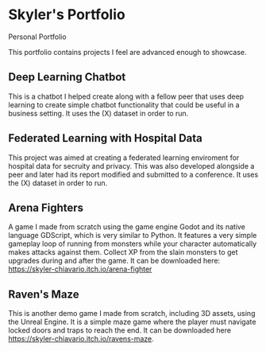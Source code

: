 # Skyler's Portfolio
Personal Portfolio

This portfolio contains projects I feel are advanced enough to showcase. 

## Deep Learning Chatbot
This is a chatbot I helped create along with a fellow peer that uses deep learning to create simple chatbot functionality that could be useful in a business setting. It uses the (X) dataset in order to run.

## Federated Learning with Hospital Data
This project was aimed at creating a federated learning enviroment for hospital data for secruity and privacy. This was also developed alongside a peer and later had its report modified and submitted to a conference. It uses the (X) dataset in order to run.

## Arena Fighters
A game I made from scratch using the game engine Godot and its native language GDScript, which is very similar to Python. It features a very simple gameplay loop of running from monsters while your character automatically
makes attacks against them. Collect XP from the slain monsters to get upgrades during and after the game. It can be downloaded here: https://skyler-chiavario.itch.io/arena-fighter

## Raven's Maze
This is another demo game I made from scratch, including 3D assets, using the Unreal Engine. It is a simple maze game where the player must navigate locked doors and traps to reach the end. It can be downloaded here https://skyler-chiavario.itch.io/ravens-maze.
